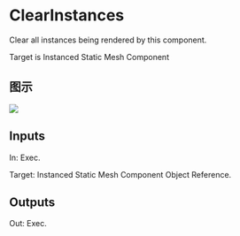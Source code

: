 # ClearInstances

Clear all instances being rendered by this component.

Target is Instanced Static Mesh Component

## 图示

![]($-20221218-18243558.png)

## Inputs

In: Exec.

Target: Instanced Static Mesh Component Object Reference.  

## Outputs

Out: Exec.

